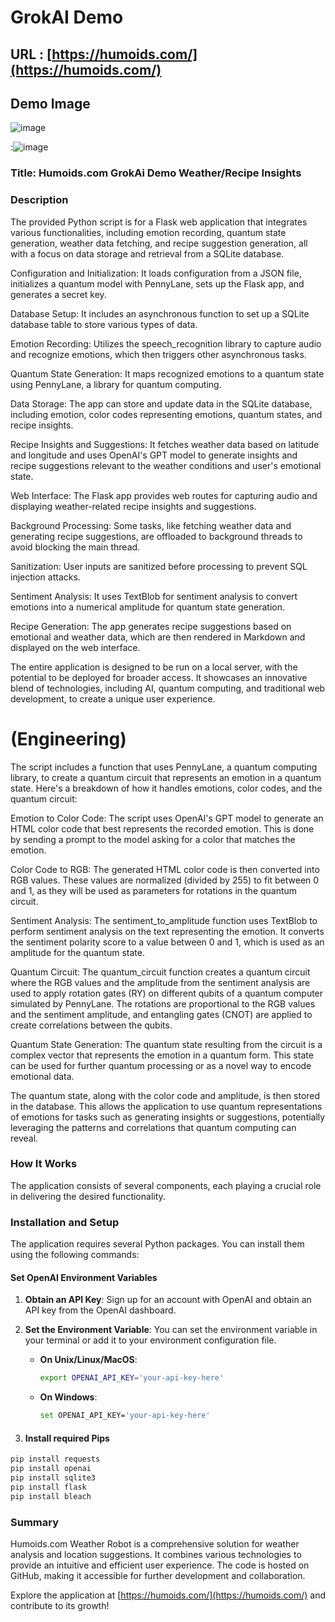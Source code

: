 # GrokAI Demo
## URL : [https://humoids.com/](https://humoids.com/) 


## Demo Image
![image](https://github.com/graylan0/psycho-detection/assets/34530588/23e5a510-e13b-44df-84c7-8b58338abcdb)

:![image](https://github.com/graylan0/humoids.com/assets/34530588/fa61b228-cd45-4443-a8e5-493581e20742)

### Title: Humoids.com GrokAi Demo Weather/Recipe Insights

### Description

The provided Python script is for a Flask web application that integrates various functionalities, including emotion recording, quantum state generation, weather data fetching, and recipe suggestion generation, all with a focus on data storage and retrieval from a SQLite database.

Configuration and Initialization: It loads configuration from a JSON file, initializes a quantum model with PennyLane, sets up the Flask app, and generates a secret key.

Database Setup: It includes an asynchronous function to set up a SQLite database table to store various types of data.

Emotion Recording: Utilizes the speech_recognition library to capture audio and recognize emotions, which then triggers other asynchronous tasks.

Quantum State Generation: It maps recognized emotions to a quantum state using PennyLane, a library for quantum computing.

Data Storage: The app can store and update data in the SQLite database, including emotion, color codes representing emotions, quantum states, and recipe insights.

Recipe Insights and Suggestions: It fetches weather data based on latitude and longitude and uses OpenAI's GPT model to generate insights and recipe suggestions relevant to the weather conditions and user's emotional state.

Web Interface: The Flask app provides web routes for capturing audio and displaying weather-related recipe insights and suggestions.

Background Processing: Some tasks, like fetching weather data and generating recipe suggestions, are offloaded to background threads to avoid blocking the main thread.

Sanitization: User inputs are sanitized before processing to prevent SQL injection attacks.

Sentiment Analysis: It uses TextBlob for sentiment analysis to convert emotions into a numerical amplitude for quantum state generation.

Recipe Generation: The app generates recipe suggestions based on emotional and weather data, which are then rendered in Markdown and displayed on the web interface.

The entire application is designed to be run on a local server, with the potential to be deployed for broader access. It showcases an innovative blend of technologies, including AI, quantum computing, and traditional web development, to create a unique user experience.

# (Engineering)

The script includes a function that uses PennyLane, a quantum computing library, to create a quantum circuit that represents an emotion in a quantum state. Here's a breakdown of how it handles emotions, color codes, and the quantum circuit:

Emotion to Color Code: The script uses OpenAI's GPT model to generate an HTML color code that best represents the recorded emotion. This is done by sending a prompt to the model asking for a color that matches the emotion.

Color Code to RGB: The generated HTML color code is then converted into RGB values. These values are normalized (divided by 255) to fit between 0 and 1, as they will be used as parameters for rotations in the quantum circuit.

Sentiment Analysis: The sentiment_to_amplitude function uses TextBlob to perform sentiment analysis on the text representing the emotion. It converts the sentiment polarity score to a value between 0 and 1, which is used as an amplitude for the quantum state.

Quantum Circuit: The quantum_circuit function creates a quantum circuit where the RGB values and the amplitude from the sentiment analysis are used to apply rotation gates (RY) on different qubits of a quantum computer simulated by PennyLane. The rotations are proportional to the RGB values and the sentiment amplitude, and entangling gates (CNOT) are applied to create correlations between the qubits.

Quantum State Generation: The quantum state resulting from the circuit is a complex vector that represents the emotion in a quantum form. This state can be used for further quantum processing or as a novel way to encode emotional data.

The quantum state, along with the color code and amplitude, is then stored in the database. This allows the application to use quantum representations of emotions for tasks such as generating insights or suggestions, potentially leveraging the patterns and correlations that quantum computing can reveal.
### How It Works
The application consists of several components, each playing a crucial role in delivering the desired functionality.

### Installation and Setup
The application requires several Python packages. You can install them using the following commands:


#### Set OpenAI Environment Variables
1. **Obtain an API Key**: Sign up for an account with OpenAI and obtain an API key from the OpenAI dashboard.

2. **Set the Environment Variable**: You can set the environment variable in your terminal or add it to your environment configuration file.

   - **On Unix/Linux/MacOS**:
     ```bash
     export OPENAI_API_KEY='your-api-key-here'
     ```

   - **On Windows**:
     ```bash
     set OPENAI_API_KEY='your-api-key-here'
     ```
3. #### Install required Pips

```bash
pip install requests
pip install openai
pip install sqlite3
pip install flask
pip install bleach
```
### Summary
Humoids.com Weather Robot is a comprehensive solution for weather analysis and location suggestions. It combines various technologies to provide an intuitive and efficient user experience. The code is hosted on GitHub, making it accessible for further development and collaboration.

Explore the application at [https://humoids.com/](https://humoids.com/) and contribute to its growth!
